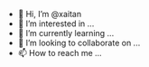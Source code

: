- 👋 Hi, I’m @xaitan
- 👀 I’m interested in ...
- 🌱 I’m currently learning ...
- 💞️ I’m looking to collaborate on ...
- 📫 How to reach me ...

<!---
xaitan/xaitan is a ✨ special ✨ repository because its `README.md` (this file) appears on your GitHub profile.
You can click the Preview link to take a look at your changes.
--->
